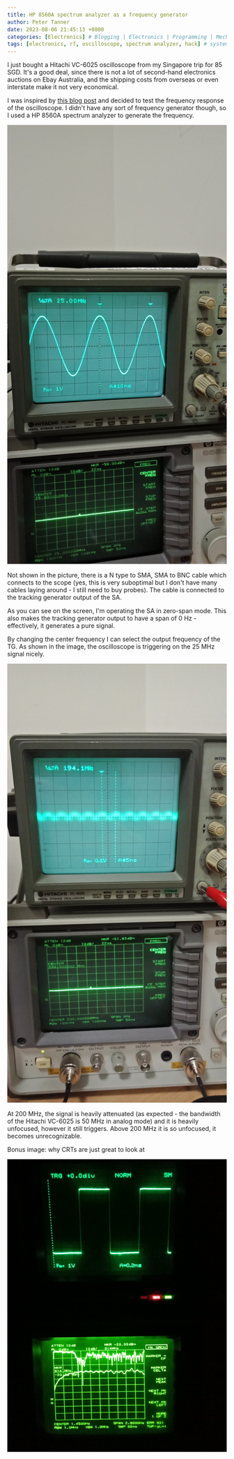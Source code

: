 ```yaml
---
title: HP 8560A spectrum analyzer as a frequency generator
author: Peter Tanner
date: 2023-08-06 21:45:13 +0800
categories: [Electronics] # Blogging | Electronics | Programming | Mechanical
tags: [electronics, rf, oscilloscope, spectrum analyzer, hack] # systems | embedded | rf | microwave | electronics | solidworks | automation
---
```


I just bought a Hitachi VC-6025 oscilloscope from my Singapore trip for 85 SGD. It's a good deal, since there is not a lot of second-hand electronics auctions on Ebay Australia, and the shipping costs from overseas or even interstate make it not very economical.

I was inspired by [this blog post](http://www.toughdev.com/content/2021/05/vintage-oscilloscopes-to-the-test-hitachi-vc-6025-gw-instek-gos-6103-and-kenwood-cs-5275/) and decided to test the frequency response of the oscilloscope. I didn't have any sort of frequency generator though, so I used a HP 8560A spectrum analyzer to generate the frequency.

![25 MHz signal from spectrum analyzer](/assets/img/2023-08-06-HP-8560A-spectrum/IMG20230801223458.jpg)

Not shown in the picture, there is a N type to SMA, SMA to BNC cable which connects to the scope (yes, this is very suboptimal but I don't have many cables laying around - I still need to buy probes). The cable is connected to the tracking generator output of the SA.

As you can see on the screen, I'm operating the SA in zero-span mode. This also makes the tracking generator output to have a span of 0 Hz - effectively, it generates a pure signal.

By changing the center frequency I can select the output frequency of the TG. As shown in the image, the oscilloscope is triggering on the 25 MHz signal nicely.

![200 MHz](/assets/img/2023-08-06-HP-8560A-spectrum/IMG20230801222053.jpg)

At 200 MHz, the signal is heavily attenuated (as expected - the bandwidth of the Hitachi VC-6025 is 50 MHz in analog mode) and it is heavily unfocused, however it still triggers. Above 200 MHz it is so unfocused, it becomes unrecognizable.

Bonus image: why CRTs are just great to look at

![CRTs](/assets/img/2023-08-06-HP-8560A-spectrum/IMG20230801205713.jpg)
